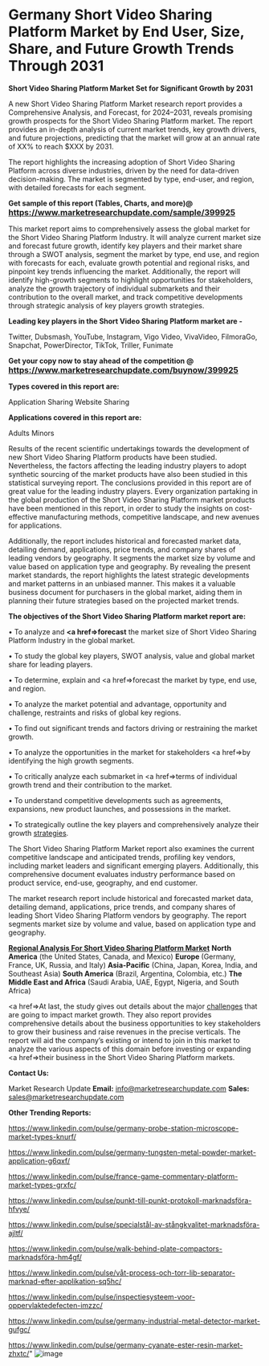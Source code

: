# Germany Short Video Sharing Platform Market by End User, Size, Share, and Future Growth Trends Through 2031

<strong>Short Video Sharing Platform Market Set for Significant Growth by 2031</strong>

A new Short Video Sharing Platform Market research report provides a Comprehensive Analysis, and Forecast, for 2024–2031, reveals promising growth prospects for the Short Video Sharing Platform market. The report provides an in-depth analysis of current market trends, key growth drivers, and future projections, predicting that the market will grow at an annual rate of XX% to reach $XXX by 2031.

The report highlights the increasing adoption of Short Video Sharing Platform across diverse industries, driven by the need for data-driven decision-making. The market is segmented by type, end-user, and region, with detailed forecasts for each segment.

<strong>Get sample of this report (Tables, Charts, and more)@ <a href=https://www.marketresearchupdate.com/sample/399925><font size=3 color=#0000ff>https://www.marketresearchupdate.com/sample/399925</font></a></strong>

This market report aims to comprehensively assess the global market for the Short Video Sharing Platform Industry. It will analyze current market size and forecast future growth, identify key players and their market share through a SWOT analysis, segment the market by type, end use, and region with forecasts for each, evaluate growth potential and regional risks, and pinpoint key trends influencing the market. Additionally, the report will identify high-growth segments to highlight opportunities for stakeholders, analyze the growth trajectory of individual submarkets and their contribution to the overall market, and track competitive developments through strategic analysis of key players growth strategies.

<strong>Leading key players in the Short Video Sharing Platform market are -</strong>

Twitter, Dubsmash, YouTube, Instagram, Vigo Video, VivaVideo, FilmoraGo, Snapchat, PowerDirector, TikTok, Triller, Funimate

<strong>Get your copy now to stay ahead of the competition @ <a href=https://www.marketresearchupdate.com/buynow/399925><font size=3 color=#0000ff>https://www.marketresearchupdate.com/buynow/399925</font></a></strong>

<strong>Types covered in this report are:</strong>

Application Sharing
Website Sharing

<strong>Applications covered in this report are:</strong>

Adults
Minors

Results of the recent scientific undertakings towards the development of new Short Video Sharing Platform products have been studied. Nevertheless, the factors affecting the leading industry players to adopt synthetic sourcing of the market products have also been studied in this statistical surveying report. The conclusions provided in this report are of great value for the leading industry players. Every organization partaking in the global production of the Short Video Sharing Platform market products have been mentioned in this report, in order to study the insights on cost-effective manufacturing methods, competitive landscape, and new avenues for applications.

Additionally, the report includes historical and forecasted market data, detailing demand, applications, price trends, and company shares of leading vendors by geography. It segments the market size by volume and value based on application type and geography. By revealing the present market standards, the report highlights the latest strategic developments and market patterns in an unbiased manner. This makes it a valuable business document for purchasers in the global market, aiding them in planning their future strategies based on the projected market trends.

<strong>The objectives of the Short Video Sharing Platform market report are:</strong>

• To analyze and <strong><a href=><strong>forecast</strong></a></strong> the market size of Short Video Sharing Platform Industry in the global market.

• To study the global key players, SWOT analysis, value and global market share for leading players.

• To determine, explain and <a href=>forecast</a> the market by type, end use, and region.

• To analyze the market potential and advantage, opportunity and challenge, restraints and risks of global key regions.

• To find out significant trends and factors driving or restraining the market growth.

• To analyze the opportunities in the market for stakeholders <a href=>by</a> identifying the high growth segments.

• To critically analyze each submarket in <a href=>terms</a> of individual growth trend and their contribution to the market.

• To understand competitive developments such as agreements, expansions, new product launches, and possessions in the market.

• To strategically outline the key players and comprehensively analyze their growth <a href=ASDF881288>strategies</a>.

The Short Video Sharing Platform Market report also examines the current competitive landscape and anticipated trends, profiling key vendors, including market leaders and significant emerging players. Additionally, this comprehensive document evaluates industry performance based on product service, end-use, geography, and end customer.

The market research report include historical and forecasted market data, detailing demand, applications, price trends, and company shares of leading Short Video Sharing Platform vendors by geography. The report segments market size by volume and value, based on application type and geography.

<strong><u><b>Regional Analysis For Short Video Sharing Platform Market</b></u></strong>
<strong><b>North America</b></strong> (the United States, Canada, and Mexico)
<strong><b>Europe </b></strong>(Germany, France, UK, Russia, and Italy)
<strong><b>Asia-Pacific</b></strong> (China, Japan, Korea, India, and Southeast Asia)
<strong><b>South America</b></strong> (Brazil, Argentina, Colombia, etc.)
<strong><b>The Middle East and Africa</b></strong> (Saudi Arabia, UAE, Egypt, Nigeria, and South Africa)

<a href=>At last,</a> the study gives out details about the major <a href=ASDF991299>challenges</a> that are going to impact market growth. They also report provides comprehensive details about the business opportunities to key stakeholders to grow their business and raise revenues in the precise verticals. The report will aid the company’s existing or intend to join in this market to analyze the various aspects of this domain before investing or expanding <a href=>their</a> business in the Short Video Sharing Platform markets.

<strong>Contact Us:</strong>

Market Research Update
<strong>Email:</strong> info@marketresearchupdate.com
<strong>Sales:</strong> sales@marketresearchupdate.com

<strong>Other Trending Reports:</strong>

<a href=https://www.linkedin.com/pulse/germany-probe-station-microscope-market-types-knurf/>https://www.linkedin.com/pulse/germany-probe-station-microscope-market-types-knurf/</a>

<a href=https://www.linkedin.com/pulse/germany-tungsten-metal-powder-market-application-g6qxf/>https://www.linkedin.com/pulse/germany-tungsten-metal-powder-market-application-g6qxf/</a>

<a href=https://www.linkedin.com/pulse/france-game-commentary-platform-market-types-grxfc/>https://www.linkedin.com/pulse/france-game-commentary-platform-market-types-grxfc/</a>

<a href=https://www.linkedin.com/pulse/punkt-till-punkt-protokoll-marknadsföra-hfvye/>https://www.linkedin.com/pulse/punkt-till-punkt-protokoll-marknadsföra-hfvye/</a>

<a href=https://www.linkedin.com/pulse/specialstål-av-stångkvalitet-marknadsföra-ajltf/>https://www.linkedin.com/pulse/specialstål-av-stångkvalitet-marknadsföra-ajltf/</a>

<a href=https://www.linkedin.com/pulse/walk-behind-plate-compactors-marknadsföra-hm4gf/>https://www.linkedin.com/pulse/walk-behind-plate-compactors-marknadsföra-hm4gf/</a>

<a href=https://www.linkedin.com/pulse/våt-process-och-torr-lib-separator-marknad-efter-applikation-sq5hc/>https://www.linkedin.com/pulse/våt-process-och-torr-lib-separator-marknad-efter-applikation-sq5hc/</a>

<a href=https://www.linkedin.com/pulse/inspectiesysteem-voor-oppervlaktedefecten-imzzc/>https://www.linkedin.com/pulse/inspectiesysteem-voor-oppervlaktedefecten-imzzc/</a>

<a href=https://www.linkedin.com/pulse/germany-industrial-metal-detector-market-gufgc/>https://www.linkedin.com/pulse/germany-industrial-metal-detector-market-gufgc/</a>

<a href=https://www.linkedin.com/pulse/germany-cyanate-ester-resin-market-zhxtc/>https://www.linkedin.com/pulse/germany-cyanate-ester-resin-market-zhxtc/</a>"
![image](https://github.com/user-attachments/assets/a9f8ea78-9b17-489a-b4c3-c5157fe09f22)
